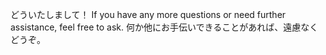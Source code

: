 どういたしまして！ If you have any more questions or need further assistance, feel free to ask. 何か他にお手伝いできることがあれば、遠慮なくどうぞ。